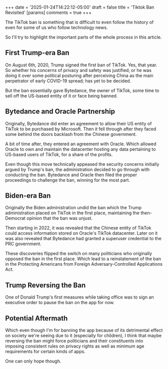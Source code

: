 +++
date = '2025-01-24T14:22:12-05:00'
draft = false
title = 'Tiktok Ban Revisited'
[params]
  comments = true
+++

The TikTok ban is something that is difficult to even follow the history of even for some of us who follow technology news.

So I'll try to highlight the important parts of the whole process in this article.

<!--more-->

## First Trump-era Ban

On August 6th, 2020, Trump signed the first ban of TikTok. Yes, that year. So whether his concerns of privacy and safety was justified, or he was doing it over some political posturing after perceiving China as the main perpetrator of early COVID-19 spread; has yet to be decided.

But the ban essentially gave Bytedance, the owner of TikTok, some time to sell off the US-based entity of it or face being banned.

## Bytedance and Oracle Partnership

Originally, Bytedance did enter an agreement to allow their US entity of TikTok to be purchased by Microsoft. Then it fell through after they faced some behind the doors backlash from the Chinese government.

A bit of time after, they entered an agreement with Oracle. Which allowed Oracle to own and maintain the datacenter hosting any data pertaining to US-based users of TikTok, for a share of the profits.

Even though this move technically appeased the security concerns initially argued by Trump's ban, the administration decided to go through with conducting the ban. Bytedance and Oracle then filed the proper proceedings to challenge the ban, winning for the most part.

## Biden-era Ban

Originally the Biden administration undid the ban which the Trump administration placed on TikTok in the first place, maintaining the then-Democrat opinion that the ban was unjust.

Then starting in 2022, it was revealed that the Chinese entity of TikTok could access information stored on Oracle's TikTok datacenter. Later on it was also revealed that Bytedance had granted a superuser credential to the PRC government.

These discoveries flipped the switch on many politicians who originally opposed the ban in the first place. Which lead to a reinstatement of the ban in the Protecting Americans from Foreign Adversary-Controlled Applications Act.

## Trump Reversing the Ban

One of Donald Trump's first measures while taking office was to sign an executive order to pause the ban on the app for now.

## Potential Aftermath

Which even though I'm for banning the app because of its detrimental effect on society we're seeing due to it (especially for children), I think that maybe reversing the ban might force politicians and their constituents into imposing consistent rules on privacy rights as well as minimum age requirements for certain kinds of apps.

One can only hope though.